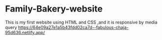 # Family-Bakery-website
This is my first website using HTML and CSS ,and it is responsive by media query
https://64e09a27e1a5b43fdd02ca7d--fabulous-chaja-95d636.netlify.app/
